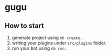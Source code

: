 # gugu

## How to start

1. generate project using `nb create` .
2. writing your plugins under `src/plugins` folder.
3. run your bot using `nb run` .
